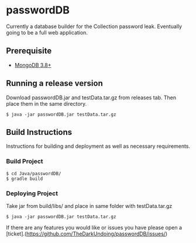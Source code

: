 # passwordDB
Currently a database builder for the Collection password leak.
Eventually going to be a full web application.

## Prerequisite
- [MongoDB 3.8+](https://www.mongodb.com/download-center/community)

## Running a release version
Download passwordDB.jar and testData.tar.gz from releases tab.
Then place them in the same directory.
```
$ java -jar passwordDB.jar testData.tar.gz
```

## Build Instructions
Instructions for building and deployment as well as necessary requirements.

### Build Project
```
$ cd Java/passwordDB/
$ gradle build
```
### Deploying Project
Take jar from build/libs/ and place in same folder with testData.tar.gz
```
$ java -jar passwordDB.jar testData.tar.gz
```

If there are any features you would like or issues you have please open a [ticket].(https://github.com/TheDarkUndoing/passwordDB/issues/)
